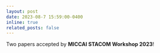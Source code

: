 ```yaml
---
layout: post
date: 2023-08-7 15:59:00-0400
inline: true
related_posts: false
---
```


Two papers accepted by **MICCAI STACOM Workshop 2023**!
